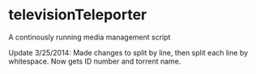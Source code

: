 televisionTeleporter
====================

A continously running media management script

Update 3/25/2014:
Made changes to split by line, then split each line by whitespace. Now gets ID number and torrent name.
